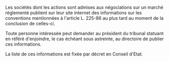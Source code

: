 Les sociétés dont les actions sont admises aux négociations sur un marché réglementé publient sur leur site internet des informations sur les conventions mentionnées à l'article L. 225-86 au plus tard au moment de la conclusion de celles-ci. 


  

Toute personne intéressée peut demander au président du tribunal statuant en référé d'enjoindre, le cas échéant sous astreinte, au directoire de publier ces informations. 


  

La liste de ces informations est fixée par décret en Conseil d'Etat.

